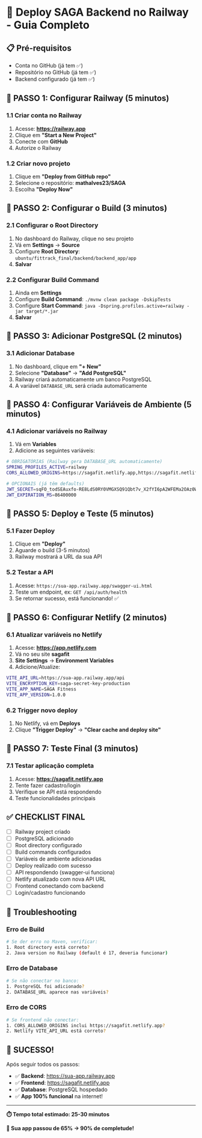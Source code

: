 # 🚀 Deploy SAGA Backend no Railway - Guia Completo

## 📋 **Pré-requisitos**
- Conta no GitHub (já tem ✅)
- Repositório no GitHub (já tem ✅)
- Backend configurado (já tem ✅)

## 🎯 **PASSO 1: Configurar Railway (5 minutos)**

### 1.1 Criar conta no Railway
1. Acesse: **https://railway.app**
2. Clique em **"Start a New Project"**
3. Conecte com **GitHub**
4. Autorize o Railway

### 1.2 Criar novo projeto
1. Clique em **"Deploy from GitHub repo"**
2. Selecione o repositório: **mathalves23/SAGA**
3. Escolha **"Deploy Now"**

## 🎯 **PASSO 2: Configurar o Build (3 minutos)**

### 2.1 Configurar o Root Directory
1. No dashboard do Railway, clique no seu projeto
2. Vá em **Settings** → **Source**
3. Configure **Root Directory**: `ubuntu/fittrack_final/backend/backend_app/app`
4. **Salvar**

### 2.2 Configurar Build Command
1. Ainda em **Settings**
2. Configure **Build Command**: `./mvnw clean package -DskipTests`
3. Configure **Start Command**: `java -Dspring.profiles.active=railway -jar target/*.jar`
4. **Salvar**

## 🎯 **PASSO 3: Adicionar PostgreSQL (2 minutos)**

### 3.1 Adicionar Database
1. No dashboard, clique em **"+ New"**
2. Selecione **"Database"** → **"Add PostgreSQL"**
3. Railway criará automaticamente um banco PostgreSQL
4. A variável `DATABASE_URL` será criada automaticamente

## 🎯 **PASSO 4: Configurar Variáveis de Ambiente (5 minutos)**

### 4.1 Adicionar variáveis no Railway
1. Vá em **Variables**
2. Adicione as seguintes variáveis:

```bash
# OBRIGATÓRIAS (Railway gera DATABASE_URL automaticamente)
SPRING_PROFILES_ACTIVE=railway
CORS_ALLOWED_ORIGINS=https://sagafit.netlify.app,https://sagafit.netlify.app/

# OPCIONAIS (já têm defaults)
JWT_SECRET=sqFO_todSEAuxfo-RE8LdS0RY0VMGXSQ91Qbt7v_X2fYI6pA2WFEMa2OAz0W-g-XTc_nVgJcdm7Ik1DM980dzQ==
JWT_EXPIRATION_MS=86400000
```

## 🎯 **PASSO 5: Deploy e Teste (5 minutos)**

### 5.1 Fazer Deploy
1. Clique em **"Deploy"**
2. Aguarde o build (3-5 minutos)
3. Railway mostrará a URL da sua API

### 5.2 Testar a API
1. Acesse: `https://sua-app.railway.app/swagger-ui.html`
2. Teste um endpoint, ex: `GET /api/auth/health`
3. Se retornar sucesso, está funcionando! ✅

## 🎯 **PASSO 6: Configurar Netlify (2 minutos)**

### 6.1 Atualizar variáveis no Netlify
1. Acesse: **https://app.netlify.com**
2. Vá no seu site **sagafit**
3. **Site Settings** → **Environment Variables**
4. Adicione/Atualize:

```bash
VITE_API_URL=https://sua-app.railway.app/api
VITE_ENCRYPTION_KEY=saga-secret-key-production
VITE_APP_NAME=SAGA Fitness
VITE_APP_VERSION=1.0.0
```

### 6.2 Trigger novo deploy
1. No Netlify, vá em **Deploys**
2. Clique **"Trigger Deploy"** → **"Clear cache and deploy site"**

## 🎯 **PASSO 7: Teste Final (3 minutos)**

### 7.1 Testar aplicação completa
1. Acesse: **https://sagafit.netlify.app**
2. Tente fazer cadastro/login
3. Verifique se API está respondendo
4. Teste funcionalidades principais

## ✅ **CHECKLIST FINAL**

- [ ] Railway project criado
- [ ] PostgreSQL adicionado
- [ ] Root directory configurado
- [ ] Build commands configurados  
- [ ] Variáveis de ambiente adicionadas
- [ ] Deploy realizado com sucesso
- [ ] API respondendo (swagger-ui funciona)
- [ ] Netlify atualizado com nova API URL
- [ ] Frontend conectando com backend
- [ ] Login/cadastro funcionando

## 🐛 **Troubleshooting**

### Erro de Build
```bash
# Se der erro no Maven, verificar:
1. Root directory está correto?
2. Java version no Railway (default é 17, deveria funcionar)
```

### Erro de Database
```bash
# Se não conectar no banco:
1. PostgreSQL foi adicionado?
2. DATABASE_URL aparece nas variáveis?
```

### Erro de CORS
```bash
# Se frontend não conectar:
1. CORS_ALLOWED_ORIGINS inclui https://sagafit.netlify.app?
2. Netlify VITE_API_URL está correto?
```

## 🎉 **SUCESSO!**

Após seguir todos os passos:
- ✅ **Backend**: https://sua-app.railway.app
- ✅ **Frontend**: https://sagafit.netlify.app  
- ✅ **Database**: PostgreSQL hospedado
- ✅ **App 100% funcional** na internet!

---

**⏱️ Tempo total estimado: 25-30 minutos**

**🚀 Sua app passou de 65% → 90% de completude!** 